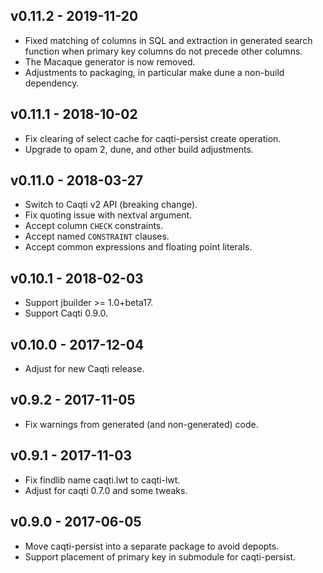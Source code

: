 ## v0.11.2 - 2019-11-20

- Fixed matching of columns in SQL and extraction in generated search
  function when primary key columns do not precede other columns.
- The Macaque generator is now removed.
- Adjustments to packaging, in particular make dune a non-build dependency.

## v0.11.1 - 2018-10-02

- Fix clearing of select cache for caqti-persist create operation.
- Upgrade to opam 2, dune, and other build adjustments.

## v0.11.0 - 2018-03-27

- Switch to Caqti v2 API (breaking change).
- Fix quoting issue with nextval argument.
- Accept column `CHECK` constraints.
- Accept named `CONSTRAINT` clauses.
- Accept common expressions and floating point literals.

## v0.10.1 - 2018-02-03

- Support jbuilder >= 1.0+beta17.
- Support Caqti 0.9.0.

## v0.10.0 - 2017-12-04

- Adjust for new Caqti release.

## v0.9.2 - 2017-11-05

- Fix warnings from generated (and non-generated) code.

## v0.9.1 - 2017-11-03

- Fix findlib name caqti.lwt to caqti-lwt.
- Adjust for caqti 0.7.0 and some tweaks.

## v0.9.0 - 2017-06-05

- Move caqti-persist into a separate package to avoid depopts.
- Support placement of primary key in submodule for caqti-persist.
